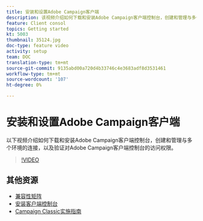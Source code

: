 ```yaml
---
title: 安装和设置Adobe Campaign客户端
description: 该视频介绍如何下载和安装Adobe Campaign客户端控制台，创建和管理与多个环境的连接，以及验证对Adobe Campaign客户端控制台的访问权限。
feature: Client consol
topics: Getting started
kt: 5003
thumbnail: 35124.jpg
doc-type: feature video
activity: setup
team: DOC
translation-type: tm+mt
source-git-commit: 9135abd00a720d4b33746c4e3683adf8d3531461
workflow-type: tm+mt
source-wordcount: '107'
ht-degree: 0%

---
```



# 安装和设置Adobe Campaign客户端

以下视频介绍如何下载和安装Adobe Campaign客户端控制台，创建和管理与多个环境的连接，以及验证对Adobe Campaign客户端控制台的访问权限。

>[!VIDEO](https://video.tv.adobe.com/v/35124?quality=12)

## 其他资源

* [兼容性矩阵](https://helpx.adobe.com/campaign/kb/compatibility-matrix.html)
* [安装客户端控制台](https://docs.adobe.com/content/help/en/campaign-classic/using/installing-campaign-classic/installing-campaign-in-windows-/installing-the-client-console.html)
* [Campaign Classic实施指南](https://helpx.adobe.com/campaign/kb/acc-implementation.html)
